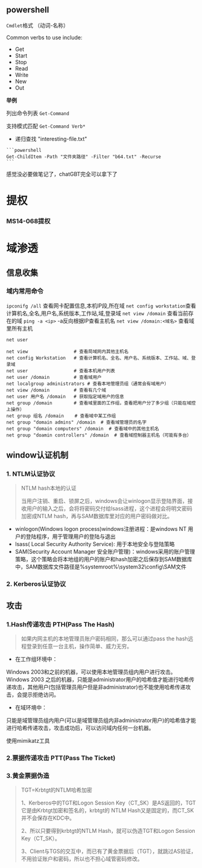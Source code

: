 ## powershell

 `Cmdlet`格式  （动词-名称）

Common verbs to use include:

-   Get
-   Start
-   Stop 
-   Read
-   Write
-   New
-   Out

**举例**

列出命令列表 `Get-Command`

支持模式匹配 `Get-Command Verb*`

*    递归查找 "interesting-file.txt"

    ```powershell
    Get-ChildItem -Path "文件夹路径" -Filter "b64.txt" -Recurse
    ```

感觉没必要做笔记了，chatGBT完全可以拿下了

# 提权
### MS14-068提权


# 域渗透
## 信息收集
### 域内常用命令
`ipconifg /all` 查看网卡配置信息,本机IP段,所在域
`net config workstation`查看计算机名,全名,用户名,系统版本,工作站,域,登录域
`net view /domain` 查看当前存在的域
`ping -a <ip>` -a反向根据IP查看主机名
`net view /domain:<域名>` 查看域里所有主机

`net user`

```text
net view                 # 查看局域网内其他主机名
net config Workstation   # 查看计算机名、全名、用户名、系统版本、工作站、域、登录域
net user                 # 查看本机用户列表
net user /domain         # 查看域用户
net localgroup administrators # 查看本地管理员组（通常会有域用户）
net view /domain         # 查看有几个域
net user 用户名 /domain   # 获取指定域用户的信息
net group /domain        # 查看域里面的工作组，查看把用户分了多少组（只能在域控上操作）
net group 组名 /domain    # 查看域中某工作组
net group "domain admins" /domain  # 查看域管理员的名字
net group "domain computers" /domain  # 查看域中的其他主机名
net group "doamin controllers" /domain  # 查看域控制器主机名（可能有多台）
```

## window认证机制
### 1. NTLM认证协议
> NTLM hash本地的认证
> 
> 当用户注销、重启、锁屏之后，windows会让winlogon显示登陆界面，接收用户的输入之后，会将将密码交付给lsass进程，这个进程会将明文密码加密成NTLM hash，再与SAM数据库里对应的用户密码做对比。

- winlogon(Windows logon process)windows注册进程：是windows NT 用户的登陆程序，用于管理用户的登陆与退出
- lsass( Local Security Authority Service): 用于本地安全与登陆策略
- SAM(Security Account Manager 安全账户管理)：windows采用的账户管理策略，这个策略会将本地组的用户的账户和hash加密之后保存到SAM数据库中，SAM数据库文件路径是%systemroot%\system32\config\SAM文件




### 2. Kerberos认证协议
 
## 攻击
### 1.Hash传递攻击 PTH(Pass The Hash)

> 如果内网主机的本地管理员账户密码相同，那么可以通过pass the hash远程登录到任意一台主机，操作简单、威力无穷。



+ 在工作组环境中：

Windows 2003和之前的机器，可以使用本地管理员组内用户进行攻击。
Windows 2003 之后的机器，只能是administrator用户的哈希值才能进行哈希传递攻击，其他用户(包括管理员用户但是非administrator)也不能使用哈希传递攻击，会提示拒绝访问。
- 在域环境中：

只能是域管理员组内用户(可以是域管理员组内非administrator用户)的哈希值才能进行哈希传递攻击，攻击成功后，可以访问域内任何一台机器。



使用mimikatz工具

### 2.票据传递攻击 PTT(Pass The Ticket)

### 3.黄金票据伪造
> TGT=Krbtgt的NTLM哈希加密
> 
> 1、Kerberos中的TGT和Logon Session Key（CT_SK）是AS返回的，TGT它是由Krbtgt加密和签名的，krbtgt的 NTLM Hash又是固定的，而CT_SK并不会保存在KDC中。
> 
> 2、所以只要得到krbtgt的NTLM Hash，就可以伪造TGT和Logon Session Key（CT_SK）。
> 
> 3、Client与TGS的交互中，而已有了黄金票据后（TGT），就跳过AS验证，不用验证账户和密码，所以也不担心域管密码修改。

